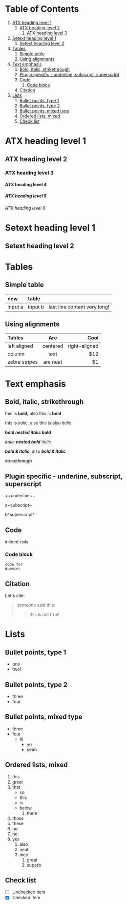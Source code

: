 [TOC]: #

# Table of Contents
1. [ATX heading level 1](#atx-heading-level-1)
    1. [ATX heading level 2](#atx-heading-level-2)
        1. [ATX heading level 3](#atx-heading-level-3)
2. [Setext heading level 1](#setext-heading-level-1)
    1. [Setext heading level 2](#setext-heading-level-2)
3. [Tables](#tables)
    1. [Simple table](#simple-table)
    2. [Using alignments](#using-alignments)
4. [Text emphasis](#text-emphasis)
    1. [Bold, italic, strikethrough](#bold-italic-strikethrough)
    2. [Plugin specific - underline, subscript, superscript](#plugin-specific---underline-subscript-superscript)
    3. [Code](#code)
        1. [Code block](#code-block)
    4. [Citation](#citation)
5. [Lists](#lists)
    1. [Bullet points, type 1](#bullet-points-type-1)
    2. [Bullet points, type 2](#bullet-points-type-2)
    3. [Bullet points, mixed type](#bullet-points-mixed-type)
    4. [Ordered lists, mixed](#ordered-lists-mixed)
    5. [Check list](#check-list)

# ATX heading level 1
## ATX heading level 2
### ATX heading level 3
#### ATX heading level 4
##### ATX heading level 5
###### ATX heading level 6

Setext heading level 1
======================
Setext heading level 2
--------

# Tables

## Simple table

| new     | table   |                              |
|:--------|:--------|:-----------------------------|
| input a | input b | last line content very long! |

## Using alignments

| Tables        |   Are    |          Cool |
|:--------------|:--------:|--------------:|
| left aligned  | centered | right-aligned |
| column        |   text   |           $12 |
| zebra stripes | are neat |            $1 |

# Text emphasis

## Bold, italic, strikethrough

this is **bold**, also this is __bold__

this is _italic_, also this is also *italic*

**bold *nested italic* bold**

*italic **nested bold** italic*

***bold & italic***, also ___bold & italic___

~~strikethrough~~

## Plugin specific - underline, subscript, superscript

++underline++

a~subscript~

b^superscript^

## Code

inlined `code`

### Code block
```
code for
dummies 
```

## Citation

Let's cite:
> someone said this:
>> this is not true!

# Lists

## Bullet points, type 1

- one
- two1

## Bullet points, type 2

* three
* four

## Bullet points, mixed type

* three
* four
  - hi
    * yo
    * yeah

## Ordered lists, mixed

1. this
2. great
3. that
   * so
   * this
   * is
   * below
     1. there
4. those
5. these
6. no
7. no
8. yes
   1. also
   2. neat
   3. nice
      1. great
      2. superb

## Check list

- [ ] Unchecked item
- [x] Checked item
